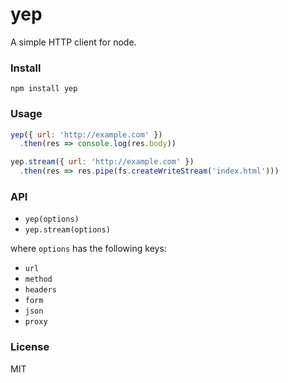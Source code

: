 # yep

A simple HTTP client for node.

### Install

```
npm install yep
```

### Usage

```javascript
yep({ url: 'http://example.com' })
  .then(res => console.log(res.body))

yep.stream({ url: 'http://example.com' })
  .then(res => res.pipe(fs.createWriteStream('index.html')))
```

### API

- `yep(options)`
- `yep.stream(options)`

where `options` has the following keys:

- `url`
- `method`
- `headers`
- `form`
- `json`
- `proxy`

### License

MIT
